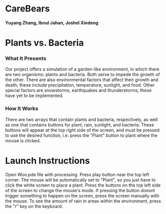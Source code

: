 # CareBears
#### Yuyang Zhang, Ibnul Jahan, Joshel Xiedeng

# Plants vs. Bacteria
### What It Presents
Our project offers a simulation of a garden-like environment, in which there are two organisms: plants and bacteria.  Both serve to impede the growth of the other.  There are also environmental factors that affect their growth and death; these include precipitation, temperature, sunlight, and food.  Other special factors are snowstorms, earthquakes and thunderstorms; these have yet to be implemented.
### How It Works
There are two arrays that contain plants and bacteria, respectively, as well as one that contains buttons for plant, rain, sunlight, and bacteria.  These buttons will appear at the top right side of the screen, and must be pressed to use the desired function, i.e. press the "Plant" button to plant where the mouse is clicked.

# Launch Instructions
Open Woo.pde file with processing.  Press play button near the top left corner.  The mouse will be automatically set to "Plant", so you just have to click the white screen to place a plant.  Press the buttons on the top left side of the screen to change the mouse's mode.  If pressing the button doesnt trigger something to happen on the screen, press the screen manually with the mouse.  To see the amount of rain in areas within the environment, press the "r" key on the keyboard.